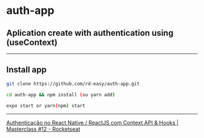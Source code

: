 # auth-app

## Aplication create with authentication using (useContext)
---

## Install app

``` bash
git clone https://github.com/rd-easy/auth-app.git

cd auth-app && npm install (ou yarn add)

expo start or yarn(npm) start
```
---
[Authenticação no React Native / ReactJS com Context API & Hooks | Masterclass #12 - Rocketseat](https://youtu.be/KISMYYXSIX8)
